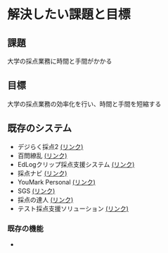 # 解決したい課題と目標

## 課題
大学の採点業務に時間と手間がかかる

## 目標
大学の採点業務の効率化を行い、時間と手間を短縮する

## 既存のシステム
* デジらく採点2 [(リンク)](https://www.scanet.jp/wp/?p=3002)
* 百問繚乱 [(リンク)](https://simple-edu.co.jp/hyaku/)
* EdLogクリップ採点支援システム [(リンク)](http://www.edlog.co.jp/)
* 採点ナビ [(リンク)](https://www.kyoikusw.co.jp/campaign-pages/saiten-navi/)
* YouMark Personal [(リンク)](https://www.yu-jin.co.jp/personal/)
* SGS [(リンク)](https://www.ssi.co.jp/sgs)
* 採点の達人 [(リンク)](https://www.primagest.co.jp/solution/education-digital-score/)
* テスト採点支援ソリューション [(リンク)](https://jpn.nec.com/printer/laser/solution/workstyle/saiten/index.html)

### 既存の機能
* 